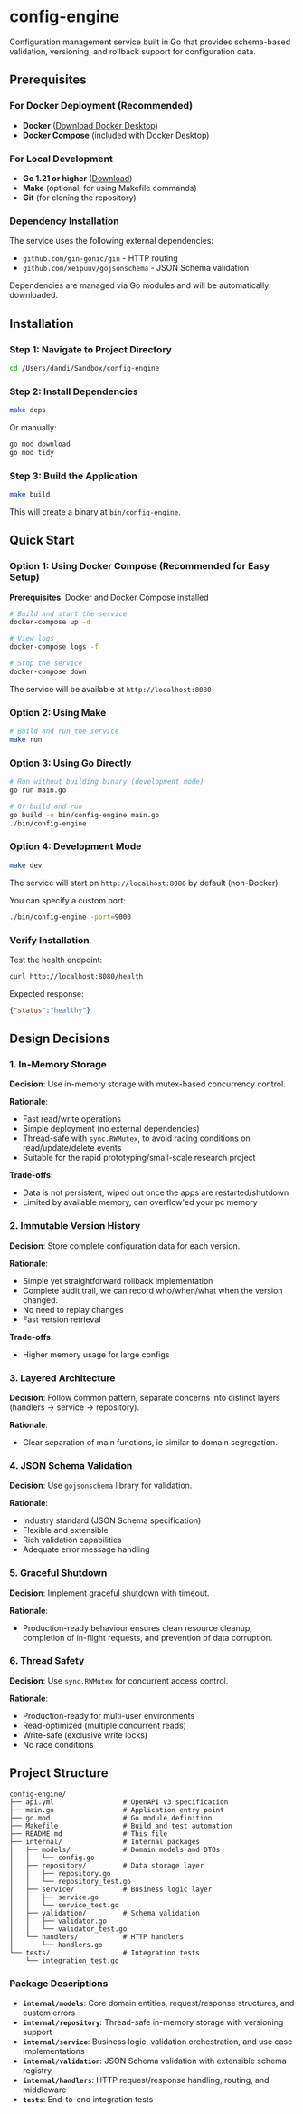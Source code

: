 # config-engine
Configuration management service built in Go that provides schema-based validation, versioning, and rollback support for configuration data.

## Prerequisites

### For Docker Deployment (Recommended)
- **Docker** ([Download Docker Desktop](https://www.docker.com/products/docker-desktop))
- **Docker Compose** (included with Docker Desktop)

### For Local Development
- **Go 1.21 or higher** ([Download](https://golang.org/dl/))
- **Make** (optional, for using Makefile commands)
- **Git** (for cloning the repository)

### Dependency Installation

The service uses the following external dependencies:
- `github.com/gin-gonic/gin` - HTTP routing
- `github.com/xeipuuv/gojsonschema` - JSON Schema validation

Dependencies are managed via Go modules and will be automatically downloaded.

## Installation

### Step 1: Navigate to Project Directory

```bash
cd /Users/dandi/Sandbox/config-engine
```

### Step 2: Install Dependencies

```bash
make deps
```

Or manually:

```bash
go mod download
go mod tidy
```

### Step 3: Build the Application

```bash
make build
```

This will create a binary at `bin/config-engine`.

## Quick Start

### Option 1: Using Docker Compose (Recommended for Easy Setup)

**Prerequisites**: Docker and Docker Compose installed

```bash
# Build and start the service
docker-compose up -d

# View logs
docker-compose logs -f

# Stop the service
docker-compose down
```

The service will be available at `http://localhost:8080`

### Option 2: Using Make

```bash
# Build and run the service
make run
```

### Option 3: Using Go Directly

```bash
# Run without building binary (development mode)
go run main.go

# Or build and run
go build -o bin/config-engine main.go
./bin/config-engine
```

### Option 4: Development Mode

```bash
make dev
```

The service will start on `http://localhost:8080` by default (non-Docker).

You can specify a custom port:

```bash
./bin/config-engine -port=9000
```

### Verify Installation

Test the health endpoint:

```bash
curl http://localhost:8080/health
```

Expected response:
```json
{"status":"healthy"}
```

## Design Decisions

### 1. In-Memory Storage

**Decision**: Use in-memory storage with mutex-based concurrency control.

**Rationale**:
- Fast read/write operations
- Simple deployment (no external dependencies)
- Thread-safe with `sync.RWMutex`, to avoid racing conditions on read/update/delete events
- Suitable for the rapid prototyping/small-scale research project

**Trade-offs**:
- Data is not persistent, wiped out once the apps are restarted/shutdown
- Limited by available memory, can overflow'ed your pc memory

### 2. Immutable Version History

**Decision**: Store complete configuration data for each version.

**Rationale**:
- Simple yet straightforward rollback implementation
- Complete audit trail, we can record who/when/what when the version changed.
- No need to replay changes
- Fast version retrieval

**Trade-offs**:
- Higher memory usage for large configs

### 3. Layered Architecture

**Decision**: Follow common pattern, separate concerns into distinct layers (handlers → service → repository).

**Rationale**:
- Clear separation of main functions, ie similar to domain segregation.

### 4. JSON Schema Validation

**Decision**: Use `gojsonschema` library for validation.

**Rationale**:
- Industry standard (JSON Schema specification)
- Flexible and extensible
- Rich validation capabilities
- Adequate error message handling

### 5. Graceful Shutdown

**Decision**: Implement graceful shutdown with timeout.

**Rationale**:
- Production-ready behaviour ensures clean resource cleanup, completion of in-flight requests, and prevention of data corruption.

### 6. Thread Safety

**Decision**: Use `sync.RWMutex` for concurrent access control.

**Rationale**:
- Production-ready for multi-user environments
- Read-optimized (multiple concurrent reads)
- Write-safe (exclusive write locks)
- No race conditions


## Project Structure

```
config-engine/
├── api.yml                 # OpenAPI v3 specification
├── main.go                 # Application entry point
├── go.mod                  # Go module definition
├── Makefile                # Build and test automation
├── README.md               # This file
├── internal/               # Internal packages
│   ├── models/             # Domain models and DTOs
│   │   └── config.go
│   ├── repository/         # Data storage layer
│   │   ├── repository.go
│   │   └── repository_test.go
│   ├── service/            # Business logic layer
│   │   ├── service.go
│   │   └── service_test.go
│   ├── validation/         # Schema validation
│   │   ├── validator.go
│   │   └── validator_test.go
│   └── handlers/           # HTTP handlers
│       └── handlers.go
└── tests/                  # Integration tests
    └── integration_test.go
```

### Package Descriptions

- **`internal/models`**: Core domain entities, request/response structures, and custom errors
- **`internal/repository`**: Thread-safe in-memory storage with versioning support
- **`internal/service`**: Business logic, validation orchestration, and use case implementations
- **`internal/validation`**: JSON Schema validation with extensible schema registry
- **`internal/handlers`**: HTTP request/response handling, routing, and middleware
- **`tests`**: End-to-end integration tests
